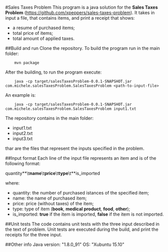 #Sales Taxes Problem
This program is a java solution for the **Sales Taxes Problem** (https://github.com/xpeppers/sales-taxes-problem).
It takes in input a file, that contains items, and print a receipt that shows:
- a resume of purchased items;
- total price of items;
- total amount of applied taxes.


##Build and run
Clone the repository.
To build the program run in the main folder:

```
	mvn package
```

After the building, to run the program execute:

```
	java -cp target/salesTaxesProblem-0.0.1-SNAPSHOT.jar com.michele.salesTaxesProblem.SalesTaxesProblem <path-to-input-file>
```

An example is:

```
	java -cp target/salesTaxesProblem-0.0.1-SNAPSHOT.jar com.michele.salesTaxesProblem.SalesTaxesProblem input1.txt
```

The repository contains in the main folder:

- input1.txt
- input2.txt
- input3.txt

thar are the files that represent the inputs specified in the problem.

##Input format
Each line of the input file represents an item and is of the following format:


quantity**\t**name**\t**price**\t**type**\t**is_imported


where:
- quantity: the number of purchased istances of the specified item;
- name: the name of purchased item;
- price: price (without taxes) of the item;
- type: type of item (**book**, **medical product**, **food**, **other**);
- is_imported: **true** if the item is imported, **false** if the item is not imported.

##Unit tests
The code contains unit tests with the three input described in the text of problem. Unit tests are executed during the build, and print the receipts for the three input.

##Other info
Java version: "1.8.0_91"
OS: "Xubuntu 15.10"
